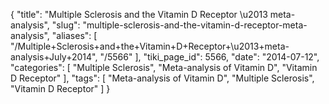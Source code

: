 {
    "title": "Multiple Sclerosis and the Vitamin D Receptor \u2013 meta-analysis",
    "slug": "multiple-sclerosis-and-the-vitamin-d-receptor-meta-analysis",
    "aliases": [
        "/Multiple+Sclerosis+and+the+Vitamin+D+Receptor+\u2013+meta-analysis+July+2014",
        "/5566"
    ],
    "tiki_page_id": 5566,
    "date": "2014-07-12",
    "categories": [
        "Multiple Sclerosis",
        "Meta-analysis of Vitamin D",
        "Vitamin D Receptor"
    ],
    "tags": [
        "Meta-analysis of Vitamin D",
        "Multiple Sclerosis",
        "Vitamin D Receptor"
    ]
}